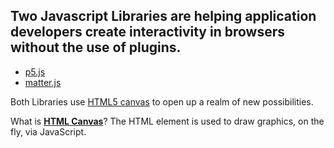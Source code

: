 ## Two Javascript Libraries are helping application developers create interactivity in browsers without the use of plugins.

*   [p5.js](http://p5js.org/)
*   [matter.js](https://github.com/liabru/matter-js)

Both Libraries use [HTML5 canvas][W3Schools] to open up a realm of new possibilities.  

What is [**HTML Canvas**][W3Schools]? The HTML <canvas> element is used to draw graphics, on the fly, via JavaScript.

[W3Schools]:https://www.w3schools.com/html/html5_canvas.asp
